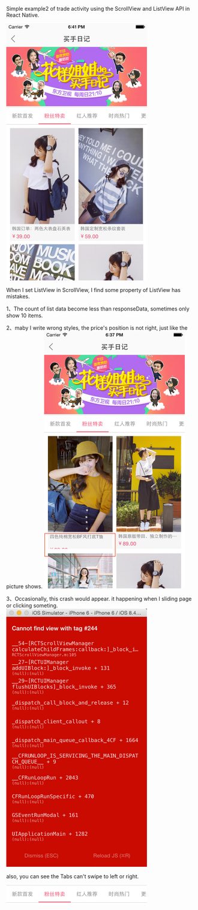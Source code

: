 
Simple example2 of trade activity using the ScrollView and ListView API in React Native.

![demo](demo.jpg)

When I set ListView in ScrollView, I find some property of ListView has mistakes.

1、The count of list data become less than responseData, sometimes only show 10 items.

2、maby I write wrong styles, the price's position is not right, just like the picture shows.
![demo](error1.jpg)

3、Occasionally, this crash would appear. it happening when I sliding page or clicking someting.
![demo](error2.jpg)

also, you can see the Tabs can't swipe to left or right.

![demo](error3.jpg)

